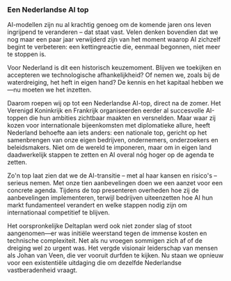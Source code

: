 
### **Een Nederlandse AI top**

AI-modellen zijn nu al krachtig genoeg om de komende jaren ons leven ingrijpend te veranderen – dat staat vast. Velen denken bovendien dat we nog maar een paar jaar verwijderd zijn van het moment waarop AI zichzelf begint te verbeteren: een kettingreactie die, eenmaal begonnen, niet meer te stoppen is.

Voor Nederland is dit een historisch keuzemoment. Blijven we toekijken en accepteren we technologische afhankelijkheid? Of nemen we, zoals bij de waterdreiging, het heft in eigen hand? De kennis en het kapitaal hebben we—nu moeten we het inzetten.

Daarom roepen wij op tot een Nederlandse AI-top, direct na de zomer. Het Verenigd Koninkrijk en Frankrijk organiseerden eerder al succesvolle AI-toppen die hun ambities zichtbaar maakten en versnelden. Maar waar zij kozen voor internationale bijeenkomsten met diplomatieke allure, heeft Nederland behoefte aan iets anders: een nationale top, gericht op het samenbrengen van onze eigen bedrijven, ondernemers, onderzoekers en beleidsmakers. Niet om de wereld te imponeren, maar om in eigen land daadwerkelijk stappen te zetten en AI overal nóg hoger op de agenda te zetten.

Zo'n top laat zien dat we de AI-transitie – met al haar kansen en risico's – serieus nemen. Met onze tien aanbevelingen doen we een aanzet voor een concrete agenda. Tijdens de top presenteren overheden hoe zij de aanbevelingen implementeren, terwijl bedrijven uiteenzetten hoe AI hun markt fundamenteel verandert en welke stappen nodig zijn om internationaal competitief te blijven.

Het oorspronkelijke Deltaplan werd ook niet zonder slag of stoot aangenomen—er was initiële weerstand tegen de immense kosten en technische complexiteit. Net als nu vroegen sommigen zich af of de dreiging wel zo urgent was. Het vergde visionair leiderschap van mensen als Johan van Veen, die ver vooruit durfden te kijken. Nu staan we opnieuw voor een existentiële uitdaging die om dezelfde Nederlandse vastberadenheid vraagt.
